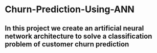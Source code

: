 # Churn-Prediction-Using-ANN
## In this project we create an artificial neural network architecture to solve a classification problem of customer churn prediction
